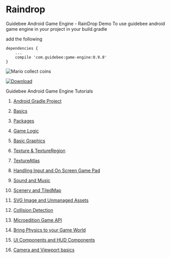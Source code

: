 # Raindrop
Guidebee Android Game Engine - RainDrop Demo
To use guidebee android game engine in your project
in your build.gradle

add the following

```
dependencies {
    ...
    compile 'com.guidebee:game-engine:0.9.8'
}

```

![Mario collect coins](http://i1.wp.com/www.guidebee.com.au/wordpress/wp-content/uploads/2015/11/stretchviewport.png)


[ ![Download](https://api.bintray.com/packages/guidebee/guidebee/GGE/images/download.svg) ](https://bintray.com/guidebee/guidebee/GGE/_latestVersion)


Guidebee Android Game Engine Tutorials

1. [Android Gradle Project](https://github.com/GuidebeeGameEngine/Raindrop/wiki/Android-Gradle-Project)

1. [Basics](https://github.com/GuidebeeGameEngine/Raindrop/wiki/Camera-and-Viewport-basics)

1. [Packages](https://github.com/GuidebeeGameEngine/Raindrop/wiki/Packages)

1. [Game Logic](https://github.com/GuidebeeGameEngine/Raindrop/wiki/Game-Logic)

1. [Basic Graphics](https://github.com/GuidebeeGameEngine/Raindrop/wiki/Basic-Graphics)

1. [Texture & TextureRegion](https://github.com/GuidebeeGameEngine/Raindrop/wiki/Texture-&-TextureRegion)

1. [TextureAtlas](https://github.com/GuidebeeGameEngine/Raindrop/wiki/TextureAtlas)

1. [Handling Input and On Screen Game Pad](https://github.com/GuidebeeGameEngine/Raindrop/wiki/Handling-Input-and-On-Screen-Game-Pad)

1. [Sound and Music](https://github.com/GuidebeeGameEngine/Raindrop/wiki/Sound-and-Music)

1. [Scenery and TiledMap](https://github.com/GuidebeeGameEngine/Raindrop/wiki/Scenery-and-TiledMap)

1. [SVG Image and Unmanaged Assets](https://github.com/GuidebeeGameEngine/Raindrop/wiki/SVG-Image-and-Unmanaged-Assets)

1. [Collision Detection](https://github.com/GuidebeeGameEngine/Raindrop/wiki/Collision-Detection)

1. [Microedition Game API](https://github.com/GuidebeeGameEngine/Raindrop/wiki/Microedition-Game-API)

1. [Bring Physics to your Game World](https://github.com/GuidebeeGameEngine/Raindrop/wiki/Bring-Physics-to-your-Game-World)

1. [UI Components and HUD Components](https://github.com/GuidebeeGameEngine/Raindrop/wiki/UI-Components-and-HUD-Components)

1. [Camera and Viewport basics](https://github.com/GuidebeeGameEngine/Raindrop/wiki/Camera-and-Viewport-basics)


